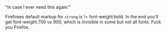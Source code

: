<p>"In case I ever need this again:" </p>

<p>Firefoxes default markup for <code>strong</code> is != font-weight:bold. In the end you'll get font-weight:700 vs 900, which is invisible in some but not all fonts. Fuck you Firefox.</p>